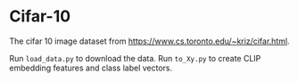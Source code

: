 # Cifar-10

The cifar 10 image dataset from https://www.cs.toronto.edu/~kriz/cifar.html.

Run `load_data.py` to download the data. Run `to_Xy.py` to create CLIP embedding
features and class label vectors.